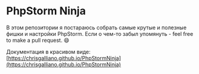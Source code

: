 PhpStorm Ninja
==============

В этом репозитории я постараюсь собрать самые крутые и полезные фишки и настройки PhpStorm.
Если о чем-то забыл упомянуть - feel free to make a pull request. :smile:

Документация в красивом виде: [https://chrisgalliano.github.io/PhpStormNinja](https://chrisgalliano.github.io/PhpStormNinja)
